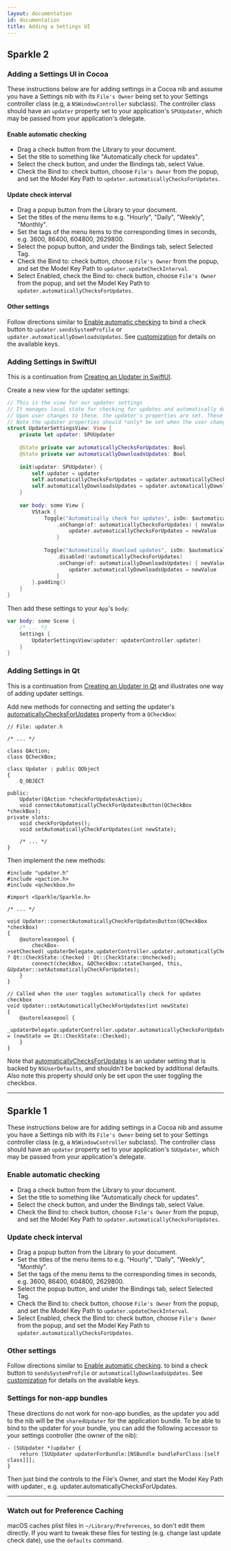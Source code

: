```yaml
---
layout: documentation
id: documentation
title: Adding a Settings UI
---
```


## Sparkle 2

### Adding a Settings UI in Cocoa

These instructions below are for adding settings in a Cocoa nib and assume you have a Settings nib with its `File's Owner` being set to your Settings controller class (e.g, a `NSWindowController` subclass). The controller class should have an `updater` property set to your application's `SPUUpdater`, which may be passed from your application's delegate.

#### Enable automatic checking

* Drag a check button from the Library to your document.
* Set the title to something like "Automatically check for updates".
* Select the check button, and under the Bindings tab, select Value.
* Check the Bind to: check button, choose `File's Owner` from the popup, and set the Model Key Path to `updater.automaticallyChecksForUpdates`.

#### Update check interval

* Drag a popup button from the Library to your document.
* Set the titles of the menu items to e.g. "Hourly", "Daily", "Weekly", "Monthly".
* Set the tags of the menu items to the corresponding times in seconds, e.g. 3600, 86400, 604800, 2629800.
* Select the popup button, and under the Bindings tab, select Selected Tag.
* Check the Bind to: check button, choose `File's Owner` from the popup, and set the Model Key Path to `updater.updateCheckInterval`.
* Select Enabled, check the Bind to: check button, choose `File's Owner` from the popup, and set the Model Key Path to `updater.automaticallyChecksForUpdates`.

#### Other settings

Follow directions similar to [Enable automatic checking](#enable-automatic-checking) to bind a check button to `updater.sendsSystemProfile` or `updater.automaticallyDownloadsUpdates`. See [customization](/documentation/customization/#infoplist-settings) for details on the available keys.

### Adding Settings in SwiftUI

This is a continuation from [Creating an Updater in SwiftUI](/documentation/programmatic-setup#create-an-updater-in-swiftui).

Create a new view for the updater settings:

```swift
// This is the view for our updater settings
// It manages local state for checking for updates and automatically downloading updates
// Upon user changes to these, the updater's properties are set. These are backed by NSUserDefaults.
// Note the updater properties should *only* be set when the user changes the state.
struct UpdaterSettingsView: View {
    private let updater: SPUUpdater
    
    @State private var automaticallyChecksForUpdates: Bool
    @State private var automaticallyDownloadsUpdates: Bool
    
    init(updater: SPUUpdater) {
        self.updater = updater
        self.automaticallyChecksForUpdates = updater.automaticallyChecksForUpdates
        self.automaticallyDownloadsUpdates = updater.automaticallyDownloadsUpdates
    }
    
    var body: some View {
        VStack {
            Toggle("Automatically check for updates", isOn: $automaticallyChecksForUpdates)
                .onChange(of: automaticallyChecksForUpdates) { newValue in
                    updater.automaticallyChecksForUpdates = newValue
                }
            
            Toggle("Automatically download updates", isOn: $automaticallyDownloadsUpdates)
                .disabled(!automaticallyChecksForUpdates)
                .onChange(of: automaticallyDownloadsUpdates) { newValue in
                    updater.automaticallyDownloadsUpdates = newValue
                }
        }.padding()
    }
}
```

Then add these settings to your `App`'s `body`:

```swift
var body: some Scene {
    /* ... */
    Settings {
        UpdaterSettingsView(updater: updaterController.updater)
    }
}
```

### Adding Settings in Qt

This is a continuation from [Creating an Updater in Qt](/documentation/programmatic-setup#create-an-updater-in-qt) and illustrates one way of adding updater settings.

Add new methods for connecting and setting the updater's [automaticallyChecksForUpdates](/documentation/api-reference/Classes/SPUUpdater.html#/c:objc(cs)SPUUpdater(py)automaticallyChecksForUpdates) property from a `QCheckBox`:


```objectivec++
// File: updater.h

/* ... */

class QAction;
class QCheckBox;

class Updater : public QObject
{
    Q_OBJECT

public:
    Updater(QAction *checkForUpdatesAction);
    void connectAutomaticallyCheckForUpdatesButton(QCheckBox *checkBox);
private slots:
    void checkForUpdates();
    void setAutomaticallyCheckForUpdates(int newState);

    /* ... */
}

```

Then implement the new methods:

```objectivec++
#include "updater.h"
#include <qaction.h>
#include <qcheckbox.h>

#import <Sparkle/Sparkle.h>

/* ... */

void Updater::connectAutomaticallyCheckForUpdatesButton(QCheckBox *checkBox)
{
    @autoreleasepool {
        checkBox->setChecked(_updaterDelegate.updaterController.updater.automaticallyChecksForUpdates ? Qt::CheckState::Checked : Qt::CheckState::Unchecked);
        connect(checkBox, &QCheckBox::stateChanged, this, &Updater::setAutomaticallyCheckForUpdates);
    }
}

// Called when the user toggles automatically check for updates checkbox
void Updater::setAutomaticallyCheckForUpdates(int newState)
{
    @autoreleasepool {
        _updaterDelegate.updaterController.updater.automaticallyChecksForUpdates = (newState == Qt::CheckState::Checked);
    }
}
```

Note that [automaticallyChecksForUpdates](/documentation/api-reference/Classes/SPUUpdater.html#/c:objc(cs)SPUUpdater(py)automaticallyChecksForUpdates) is an updater setting that is backed by `NSUserDefaults`, and shouldn't be backed by additional defaults. Also note this property should only be set upon the user toggling the checkbox.

---

## Sparkle 1

These instructions below are for adding settings in a Cocoa nib and assume you have a Settings nib with its `File's Owner` being set to your Settings controller class (e.g, a `NSWindowController` subclass). The controller class should have an `updater` property set to your application's `SUUpdater`, which may be passed from your application's delegate.

### Enable automatic checking

* Drag a check button from the Library to your document.
* Set the title to something like "Automatically check for updates".
* Select the check button, and under the Bindings tab, select Value.
* Check the Bind to: check button, choose `File's Owner` from the popup, and set the Model Key Path to `updater.automaticallyChecksForUpdates`.

### Update check interval

* Drag a popup button from the Library to your document.
* Set the titles of the menu items to e.g. "Hourly", "Daily", "Weekly", "Monthly".
* Set the tags of the menu items to the corresponding times in seconds, e.g. 3600, 86400, 604800, 2629800.
* Select the popup button, and under the Bindings tab, select Selected Tag.
* Check the Bind to: check button, choose `File's Owner` from the popup, and set the Model Key Path to `updater.updateCheckInterval`.
* Select Enabled, check the Bind to: check button, choose `File's Owner` from the popup, and set the Model Key Path to `updater.automaticallyChecksForUpdates`.

### Other settings

Follow directions similar to [Enable automatic checking](#enable-automatic-checking). to bind a check button to `sendsSystemProfile` or `automaticallyDownloadsUpdates`. See [customization](/documentation/customization/#infoplist-settings) for details on the available keys.

### Settings for non-app bundles

These directions do not work for non-app bundles, as the updater you add to the nib will be the `sharedUpdater` for the application bundle. To be able to bind to the updater for your bundle, you can add the following accessor to your settings controller (the owner of the nib):

```objc
- (SUUpdater *)updater {
    return [SUUpdater updaterForBundle:[NSBundle bundleForClass:[self class]]];
}
```

Then just bind the controls to the File's Owner, and start the Model Key Path with updater., e.g. updater.automaticallyChecksForUpdates.

---

### Watch out for Preference Caching

macOS caches plist files in `~/Library/Preferences`, so don't edit them directly. If you want to tweak these files for testing (e.g. change last update check date), use the `defaults` command.
